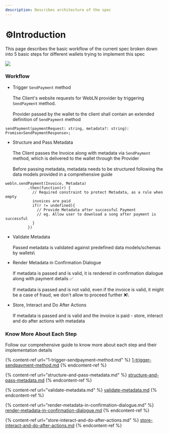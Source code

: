 ```yaml
---
description: Describes architecture of the spec
---
```


# ⚙️Introduction



This page describes the basic workflow of the current spec broken down into 5 basic steps for different wallets trying to implement this spec

![](https://cdn-images-1.medium.com/max/3694/1\*Lz4JHjDty-jrWAV9eqcDPA.png)

### Workflow

* Trigger `SendPayment` method\
  \
  The Client's website requests for WebLN provider by triggering `SendPayment` method.\
  \
  Provider passed by the wallet to the client shall contain an extended definition  of `SendPayment` method

```
sendPayment(paymentRequest: string, metadata?: string): Promise<SendPaymentResponse>;
```

* Structure and Pass Metadata\
  \
  The Client passes the Invoice along with metadata via `SendPayment` method, which is delivered to the wallet through the Provider\
  \
  Before passing metadata, metadata needs to be structured following the data models provided in a comprehensive guide

```
webln.sendPayment(Invoice, Metadata)
          .then(function(r) {
            // Required constraint to protect Metadata, as a rule when empty 
            invoices are paid
            if(r != undefined){
              // Provide Metadata after successful Payment
              // eg. Allow user to download a song after payment is successful
            }
          })
```

* Validate Metadata\
  \
  Passed metadata is validated against predefined data models/schemas by wallets\

* Render Metadata in Confirmation Dialogue\
  \
  If metadata is passed and is valid, it is rendered in confirmation dialogue along with payment  details ✅\
  \
  If metadata is passed and is not valid, even if the invoice is valid, it might be a case of fraud, we don't allow to proceed further ❌\

* Store, Interact and Do After Actions\
  \
  If metadata is passed and is valid and the invoice is paid - store, interact and do after actions with metadata

### Know More About Each Step

Follow our comprehensive guide to know more about each step and their implementation details

{% content-ref url="1-trigger-sendpayment-method.md" %}
[1-trigger-sendpayment-method.md](1-trigger-sendpayment-method.md)
{% endcontent-ref %}

{% content-ref url="structure-and-pass-metadata.md" %}
[structure-and-pass-metadata.md](structure-and-pass-metadata.md)
{% endcontent-ref %}

{% content-ref url="validate-metadata.md" %}
[validate-metadata.md](validate-metadata.md)
{% endcontent-ref %}

{% content-ref url="render-metadata-in-confirmation-dialogue.md" %}
[render-metadata-in-confirmation-dialogue.md](render-metadata-in-confirmation-dialogue.md)
{% endcontent-ref %}

{% content-ref url="store-interact-and-do-after-actions.md" %}
[store-interact-and-do-after-actions.md](store-interact-and-do-after-actions.md)
{% endcontent-ref %}
